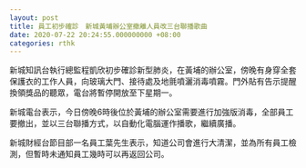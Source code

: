 ```yaml
---
layout: post
title: 員工初步確診　新城黃埔辦公室撤離人員改三台聯播歌曲
date: 2020-07-22 20:24:55.000000000 +08:00
categories: rthk
---
```


新城知訊台執行總監程凱欣初步確診新型肺炎，在黃埔的辦公室，傍晚有身穿全套保護衣的工作人員，向玻璃大門、接待處及地氈噴灑消毒噴霧。門外貼有告示提醒換領獎品的聽眾，電台將暫停開放至下星期一。

新城電台表示，今日傍晚6時後位於黃埔的辦公室需要進行加強版消毒，全部員工要撤出，並以三台聯播方式，以自動化電腦運作播歌，繼續廣播。

新城財經台節目部一名員工葉先生表示，知道公司會進行大清潔，並為所有員工檢測，但暫時未通知員工幾時可以再返回公司。
